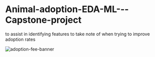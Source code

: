 # Animal-adoption-EDA-ML---Capstone-project
to assist in identifying features to take note of when trying to improve adoption rates

![adoption-fee-banner](https://user-images.githubusercontent.com/78312050/123228543-17c25b00-d508-11eb-85fd-d3ca3396b6a8.jpg)
